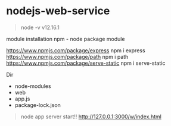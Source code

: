 # nodejs-web-service

>node -v
v12.16.1

module installation
npm - node package module

https://www.npmjs.com/package/express
npm i express
https://www.npmjs.com/package/path
npm i path
https://www.npmjs.com/package/serve-static
npm i serve-static

Dir 
- node-modules
- web
- app.js
- package-lock.json

>node app
server start!!
http://127.0.0.1:3000/w/index.html
